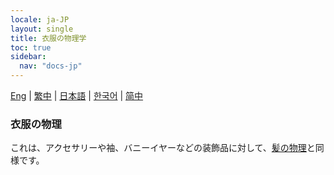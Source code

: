 ```yaml
---
locale: ja-JP
layout: single
title: 衣服の物理学
toc: true
sidebar:
  nav: "docs-jp"
---
```

[Eng](/dancexr/features/xps_cloth) | [繁中](/tw/dancexr/features/xps_cloth) | [日本語](/jp/dancexr/features/xps_cloth) | [한국어](/kr/dancexr/features/xps_cloth) | [简中](/zh/dancexr/features/xps_cloth)

### 衣服の物理
これは、アクセサリーや袖、バニーイヤーなどの装飾品に対して、[髪の物理](xps_hair.md)と同様です。